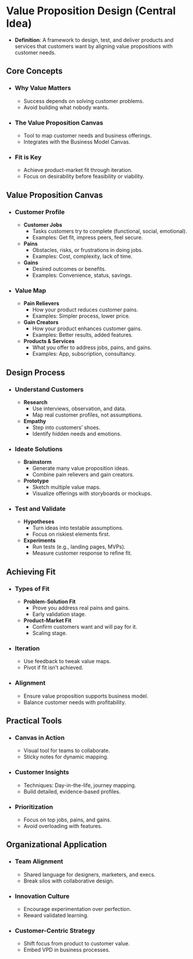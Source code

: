 # Value Proposition Design (Central Idea)

- **Definition**: A framework to design, test, and deliver products and services that customers want by aligning value propositions with customer needs.

## Core Concepts

- ### Why Value Matters

  - Success depends on solving customer problems.
  - Avoid building what nobody wants.
- ### The Value Proposition Canvas

  - Tool to map customer needs and business offerings.
  - Integrates with the Business Model Canvas.
- ### Fit is Key

  - Achieve product-market fit through iteration.
  - Focus on desirability before feasibility or viability.

## Value Proposition Canvas

- ### Customer Profile

  - **Customer Jobs**
    - Tasks customers try to complete (functional, social, emotional).
    - Examples: Get fit, impress peers, feel secure.
  - **Pains**
    - Obstacles, risks, or frustrations in doing jobs.
    - Examples: Cost, complexity, lack of time.
  - **Gains**
    - Desired outcomes or benefits.
    - Examples: Convenience, status, savings.
- ### Value Map

  - **Pain Relievers**
    - How your product reduces customer pains.
    - Examples: Simpler process, lower price.
  - **Gain Creators**
    - How your product enhances customer gains.
    - Examples: Better results, added features.
  - **Products & Services**
    - What you offer to address jobs, pains, and gains.
    - Examples: App, subscription, consultancy.

## Design Process

- ### Understand Customers

  - **Research**
    - Use interviews, observation, and data.
    - Map real customer profiles, not assumptions.
  - **Empathy**
    - Step into customers’ shoes.
    - Identify hidden needs and emotions.
- ### Ideate Solutions

  - **Brainstorm**
    - Generate many value proposition ideas.
    - Combine pain relievers and gain creators.
  - **Prototype**
    - Sketch multiple value maps.
    - Visualize offerings with storyboards or mockups.
- ### Test and Validate

  - **Hypotheses**
    - Turn ideas into testable assumptions.
    - Focus on riskiest elements first.
  - **Experiments**
    - Run tests (e.g., landing pages, MVPs).
    - Measure customer response to refine fit.

## Achieving Fit

- ### Types of Fit

  - **Problem-Solution Fit**
    - Prove you address real pains and gains.
    - Early validation stage.
  - **Product-Market Fit**
    - Confirm customers want and will pay for it.
    - Scaling stage.
- ### Iteration

  - Use feedback to tweak value maps.
  - Pivot if fit isn’t achieved.
- ### Alignment

  - Ensure value proposition supports business model.
  - Balance customer needs with profitability.

## Practical Tools

- ### Canvas in Action

  - Visual tool for teams to collaborate.
  - Sticky notes for dynamic mapping.
- ### Customer Insights

  - Techniques: Day-in-the-life, journey mapping.
  - Build detailed, evidence-based profiles.
- ### Prioritization

  - Focus on top jobs, pains, and gains.
  - Avoid overloading with features.

## Organizational Application

- ### Team Alignment

  - Shared language for designers, marketers, and execs.
  - Break silos with collaborative design.
- ### Innovation Culture

  - Encourage experimentation over perfection.
  - Reward validated learning.
- ### Customer-Centric Strategy

  - Shift focus from product to customer value.
  - Embed VPD in business processes.
